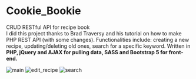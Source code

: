 # Cookie_Bookie
CRUD RESTful API for recipe book <br>
I did this project thanks to Brad Traversy and his tutorial on how to make PHP REST API (with some changes).
Functionalities include: creating a new recipe, updating/deleting old ones, search for a specific keyword.
Written in <b>PHP, jQuery and AJAX for pulling data, SASS and Bootstrap 5 for front-end.</b>

![main](https://user-images.githubusercontent.com/35166203/124292349-c47a8900-db55-11eb-807f-ad78b3e2b415.png)
![edit_recipe](https://user-images.githubusercontent.com/35166203/124292351-c5abb600-db55-11eb-8893-85409d080ea8.png)
![search](https://user-images.githubusercontent.com/35166203/124292353-c6444c80-db55-11eb-8e7f-6b4fd7cbe3b5.png)

